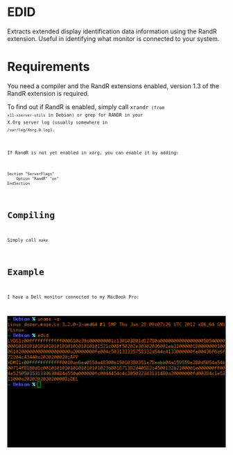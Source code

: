EDID
====

Extracts extended display identification data information using the RandR
extension. Useful in identifying what monitor is connected to your system.


Requirements
============

You need a compiler and the RandR extensions enabled, version 1.3 of the RandR
extension is required.

To find out if RandR is enabled, simply call <code>xrandr<code> (from
<code>x11-xserver-utils</code> in Debian) or grep for RANDR in your X.Org
server log (usually somewhere in <code>/var/log/Xorg.0.log</code>).

If RandR is not yet enabled in xorg, you can enable it by adding:

    Section "ServerFlags"
        Option "RandR" "on"
    EndSection



Compiling
=========

Simply call <code>make</code>



Example
=======

I have a Dell monitor connected to my MacBook Pro:

![screenshot of edid](doc/example.png)
